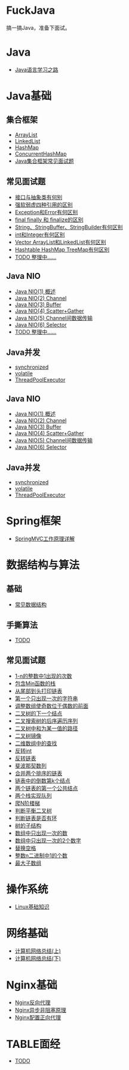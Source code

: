 # FuckJava
搞一搞Java，准备下面试。

# Java
- [Java语言学习之路](Java基础/Java学习之路.md)

# Java基础
## 集合框架
- [ArrayList](Java基础/ArrayList.md)
- [LinkedList](Java基础/LinkedList.md)
- [HashMap](Java基础/HashMap.md)
- [ConcurrentHashMap](Java基础/ConcurrentHashMap.md)
- [Java集合框架常见面试题](Java基础/Java集合框架常见面试题.md)

## 常见面试题
- [接口与抽象类有何别](Java基础/接口和抽象类有何区别.md)
- [强软弱虚四种引用的区别](Java基础/强、软、弱、虚四种引用的区别.md)
- [Exception和Error有何区别](Java基础/Exception和Error有何区别.md)
- [final finally 和 finalize的区别](Java基础/final、finally、finalize有何区别.md)
- [String、StringBuffer、StringBuilder有何区别](Java基础/String%20StringBuffer%20StringBuilder区别.md)
- [int和Integer有何区别](Java基础/int和Integer有何区别.md)
- [Vector ArrayList和LinkedList有何区别](Java基础/Vector%20ArrayList%20LinkedList有何区别.md)
- [Hashtable HashMap TreeMap有何区别](Java基础/Hashtable%20HashMap%20TreeMap有何区别.md)
- [TODO 整理中……]()

## Java NIO
- [Java NIO(1) 概述](Java基础/NIO/NIO-summary.md)
- [Java NIO(2) Channel](Java基础/NIO/NIO-Channel.md)
- [Java NIO(3) Buffer](Java基础/NIO/NIO-Buffer.md)
- [Java NIO(4) Scatter+Gather](Java基础/NIO/NIO-Scatter&Gather.md)
- [Java NIO(5) Channel间数据传输](Java基础/NIO/NIO-Channel间数据传输.md)
- [Java NIO(6) Selector](Java基础/NIO/NIO-Selector.md)
- [TODO 整理中……]()

## Java并发
- [synchronized](Java基础/synchronized.md)
- [volatile](Java基础/volatile.md)
- [ThreadPoolExecutor](Java基础/ThreadPoolExecutor.md)


## Java NIO
- [Java NIO(1) 概述](Java基础/NIO/NIO-summary.md)
- [Java NIO(2) Channel](Java基础/NIO/NIO-Channel.md)
- [Java NIO(3) Buffer](Java基础/NIO/NIO-Buffer.md)
- [Java NIO(4) Scatter+Gather](Java基础/NIO/NIO-Scatter&Gather.md)
- [Java NIO(5) Channel间数据传输](Java基础/NIO/NIO-Channel间数据传输.md)
- [Java NIO(6) Selector](Java基础/NIO/NIO-Selector.md)


## Java并发
- [synchronized](Java基础/synchronized.md)
- [volatile](Java基础/volatile.md)
- [ThreadPoolExecutor](Java基础/ThreadPoolExecutor.md)


# Spring框架
- [SpringMVC工作原理详解](Spring框架/SpringMVC%20工作原理详解.md)

# 数据结构与算法
## 基础
- [常见数据结构](数据结构&算法/常见数据结构.md)

## 手撕算法
- [TODO]()

## 常见面试题
- [1-n的整数中1出现的次数](数据结构&算法/1-n的整数中1出现的次数.md)
- [包含Min函数的栈](数据结构&算法/包含Min函数的栈.md)
- [从尾部到头打印链表](数据结构&算法/从尾部到头打印链表.md)
- [第一个只出现一次的字符串](数据结构&算法/第一个只出现一次的字符串.md)
- [调整数组使奇数位于偶数的前面](数据结构&算法/调整数组使奇数位于偶数的前面.md)
- [二叉树的下一个结点](数据结构&算法/二叉树的下一个结点.md)
- [二叉搜索树的后序遍历序列](数据结构&算法/二叉搜索树的后序遍历序列.md)
- [二叉树中和为某一值的路径](数据结构&算法/二叉树中和为某一值的路径.md)
- [二叉树镜像](数据结构&算法/二叉树镜像.md)
- [二维数组中的查找](数据结构&算法/二维数组中的查找.md)
- [反转int](数据结构&算法/反转int.md)
- [反转链表](数据结构&算法/反转链表.md)
- [斐波那契数列](数据结构&算法/斐波那契数列.md)
- [合并两个排序的链表](数据结构&算法/合并两个排序的链表.md)
- [链表中的倒数第k个结点](数据结构&算法/链表中的倒数第k个结点.md)
- [两个链表的第一个公共结点](数据结构&算法/两个链表的第一个公共结点.md)
- [两个栈实现队列](数据结构&算法/两个栈实现队列.md)
- [爬N阶楼梯](数据结构&算法/爬N阶楼梯.md)
- [判断平衡二叉树](数据结构&算法/判断平衡二叉树.md)
- [判断链表是否有环](数据结构&算法/判断链表是否有环.md)
- [树的子结构](数据结构&算法/树的子结构.md)
- [数组中只出现一次的数](数据结构&算法/数组中只出现一次的数.md)
- [数组中只出现一次的2个数字](数据结构&算法/数组中只出现一次的2个数.md)
- [替换空格](数据结构&算法/替换空格.md)
- [整数n二进制中1的个数](数据结构&算法/整数n二进制中1的个数.md)
- [最大子数组](数据结构&算法/最大子数组.md)


# 操作系统
- [Linux基础知识](操作系统/Linux基础知识.md)


# 网络基础
- [计算机网络总结(上)](网络相关/计算机网络总结(上).md)
- [计算机网络总结(下)](网络相关/计算机网络总结(下).md)


# Nginx基础
- [Nginx反向代理](Nginx/Nginx反向代理.md)
- [Nginx异步非阻塞原理](Nginx/Nginx的异步非阻塞.md)
- [Nginx配置正向代理](Nginx/Nginx配置正向代理.md)


# TABLE面经
- [TODO]()

